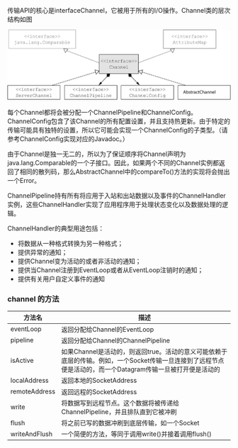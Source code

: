 传输API的核心是interfaceChannel，它被用于所有的I/O操作。Channel类的层次结构如图

![](blogimg/netty/5.png)

每个Channel都将会被分配一个ChannelPipeline和ChannelConfig。ChannelConfig包含了该Channel的所有配置设置，并且支持热更新。由于特定的传输可能具有独特的设置，所以它可能会实现一个ChannelConfig的子类型。（请参考ChannelConfig实现对应的Javadoc。）

由于Channel是独一无二的，所以为了保证顺序将Channel声明为java.lang.Comparable的一个子接口。因此，如果两个不同的Channel实例都返回了相同的散列码，那么AbstractChannel中的compareTo()方法的实现将会抛出一个Error。

ChannelPipeline持有所有将应用于入站和出站数据以及事件的ChannelHandler实例，这些ChannelHandler实现了应用程序用于处理状态变化以及数据处理的逻辑。

ChannelHandler的典型用途包括：

- 将数据从一种格式转换为另一种格式；
- 提供异常的通知；
- 提供Channel变为活动的或者非活动的通知；
- 提供当Channel注册到EventLoop或者从EventLoop注销时的通知；
- 提供有关用户自定义事件的通知

### channel 的方法

|方法名|描述|
|---|---|
|eventLoop|返回分配给Channel的EventLoop|
|pipeline|返回分配给Channel的ChannelPipeline|
|isActive|如果Channel是活动的，则返回true。活动的意义可能依赖于底层的传输。例如，一个Socket传输一旦连接到了远程节点便是活动的，而一个Datagram传输一旦被打开便是活动的|
|localAddress|返回本地的SocketAddress|
|remoteAddress|返回远程的SocketAddress|
|write|将数据写到远程节点。这个数据将被传递给ChannelPipeline，并且排队直到它被冲刷|
|flush|将之前已写的数据冲刷到底层传输，如一个Socket|
|writeAndFlush|一个简便的方法，等同于调用write()并接着调用flush()|